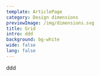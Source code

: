 ```yaml
---
template: ArticlePage
category: Design dimensions
previewImage: /img/dimensions.svg
title: Grid
intro: ddd
background: bg-white
wide: false
lang: false
---
```

ddd